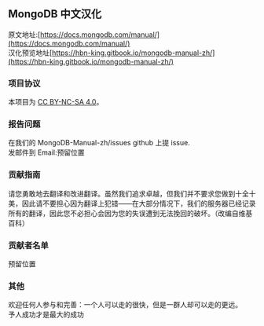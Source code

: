 
## MongoDB  中文汉化  


原文地址:[https://docs.mongodb.com/manual/](https://docs.mongodb.com/manual/)    
汉化预览地址[https://hbn-king.gitbook.io/mongodb-manual-zh/](https://hbn-king.gitbook.io/mongodb-manual-zh/)

### 项目协议

本项目为 [CC BY-NC-SA 4.0](https://creativecommons.org/licenses/by-nc-sa/4.0/deed.zh)。

### 报告问题  
在我们的 MongoDB-Manual-zh/issues github 上提 issue.  
发邮件到 Email:预留位置    

### 贡献指南  
请您勇敢地去翻译和改进翻译。虽然我们追求卓越，但我们并不要求您做到十全十美，因此请不要担心因为翻译上犯错——在大部分情况下，我们的服务器已经记录所有的翻译，因此您不必担心会因为您的失误遭到无法挽回的破坏。（改编自维基百科）  

 ### 贡献者名单
 
 预留位置
 
 ### 其他
 欢迎任何人参与和完善：一个人可以走的很快，但是一群人却可以走的更远。  
予人成功才是最大的成功  


